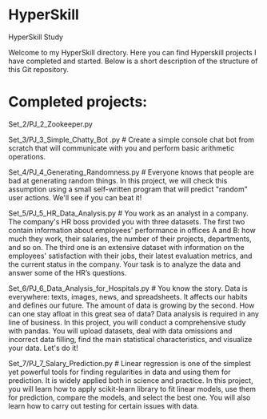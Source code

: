 # HyperSkill
HyperSkill Study

Welcome to my HyperSkill directory. Here you can find Hyperskill projects I have completed and started.
Below is a short description of the structure of this Git repository.

# Completed projects:

Set_2/PJ_2_Zookeeper.py

Set_3/PJ_3_Simple_Chatty_Bot .py # Create a simple console chat bot from scratch that will communicate with you and perform basic arithmetic operations.

Set_4/PJ_4_Generating_Randomness.py # Everyone knows that people are bad at generating random things. In this project, we will check this assumption using a small self-written program that will predict "random" user actions. We'll see if you can beat it!

Set_5/PJ_5_HR_Data_Analysis.py # You work as an analyst in a company. The company's HR boss provided you with three datasets. The first two contain information about employees' performance in offices A and B: how much they work, their salaries, the number of their projects, departments, and so on. The third one is an extensive dataset with information on the employees' satisfaction with their jobs, their latest evaluation metrics, and the current status in the company. Your task is to analyze the data and answer some of the HR’s questions.

Set_6/PJ_6_Data_Analysis_for_Hospitals.py # You know the story. Data is everywhere: texts, images, news, and spreadsheets. It affects our habits and defines our future. The amount of data is growing by the second. How can one stay afloat in this great sea of data? Data analysis is required in any line of business. In this project, you will conduct a comprehensive study with pandas. You will upload datasets, deal with data omissions and incorrect data filling, find the main statistical characteristics, and visualize your data. Let's do it!

Set_7/PJ_7_Salary_Prediction.py # Linear regression is one of the simplest yet powerful tools for finding regularities in data and using them for prediction. It is widely applied both in science and practice. In this project, you will learn how to apply scikit-learn library to fit linear models, use them for prediction, compare the models, and select the best one. You will also learn how to carry out testing for certain issues with data.


